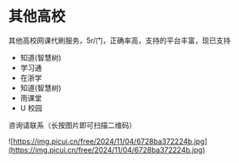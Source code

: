# 其他高校

其他高校网课代刷服务，5r/门，正确率高，支持的平台丰富，现已支持 
- 知道(智慧树)
- 学习通
- 在浙学
- 知道(智慧树)
- 雨课堂
- U 校园

咨询请联系（长按图片即可扫描二维码）

![https://img.picui.cn/free/2024/11/04/6728ba372224b.jpg](https://img.picui.cn/free/2024/11/04/6728ba372224b.jpg)